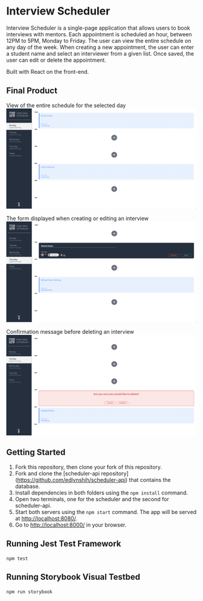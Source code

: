 # Interview Scheduler

Interview Scheduler is a single-page application that allows users to book interviews with mentors. Each appointment is scheduled an hour, between 12PM to 5PM, Monday to Friday. The user can view the entire schedule on any day of the week. When creating a new appointment, the user can enter a student name and select an interviewer from a given list. Once saved, the user can edit or delete the appointment.

Built with React on the front-end.

## Final Product
View of the entire schedule for the selected day
!["appointment-show"](https://github.com/edlynshih/scheduler/blob/master/docs/appointment-show.png)

The form displayed when creating or editing an interview
!["appointment-form"](https://github.com/edlynshih/scheduler/blob/master/docs/appointment-form.png)

Confirmation message before deleting an interview
!["appointment-confirm"](https://github.com/edlynshih/scheduler/blob/master/docs/appointment-confirm.png)

## Getting Started
1. Fork this repository, then clone your fork of this repository.
2. Fork and clone the [scheduler-api repository] (https://github.com/edlynshih/scheduler-api) that contains the database.
3. Install dependencies in both folders using the `npm install` command.
4. Open two terminals, one for the scheduler and the second for scheduler-api. 
5. Start both servers using the `npm start` command. The app will be served at <http://localhost:8080/>.
5. Go to <http://localhost:8000/> in your browser.

## Running Jest Test Framework

```
npm test
```

## Running Storybook Visual Testbed

```sh
npm run storybook
```
